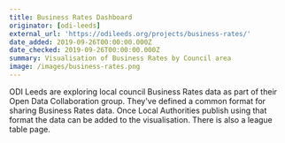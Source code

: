 ```yaml
---
title: Business Rates Dashboard
originator: [odi-leeds]
external_url: 'https://odileeds.org/projects/business-rates/'
date_added: 2019-09-26T00:00:00.000Z
date_checked: 2019-09-26T00:00:00.000Z
summary: Visualisation of Business Rates by Council area
image: /images/business-rates.png
---
```

ODI Leeds are exploring local council Business Rates data as part of their Open Data Collaboration group.
They've defined a common format for sharing Business Rates data. Once Local Authorities publish using that format the data
can be added to the visualisation. There is also a league table page.

